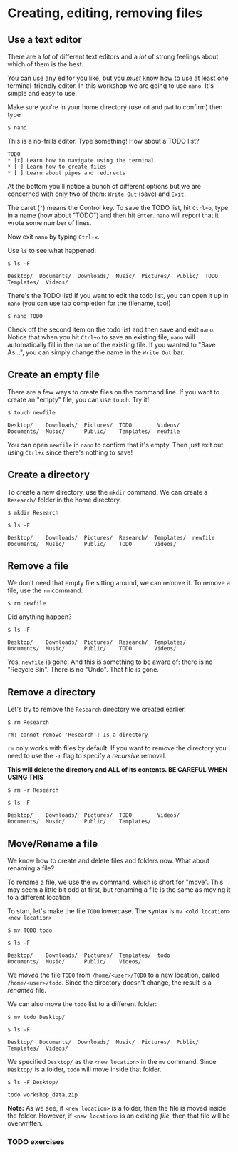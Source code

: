 # Creating, editing, removing files

## Use a text editor

There are a *lot* of different text editors and a *lot* of strong
feelings about which of them is the best.

You can use any editor you like, but you _must_ know how to use at least one
terminal-friendly editor. In this workshop we are going to use `nano`. It's
simple and easy to use.

Make sure you're in your home directory (use `cd` and `pwd` to confirm) then type

```console
$ nano
```

This is a no-frills editor. Type something! How about a TODO list?

```console
TODO
* [x] Learn how to navigate using the terminal
* [ ] Learn how to create files
* [ ] Learn about pipes and redirects
```

At the bottom you'll notice a bunch of different options but we are concerned
with only two of them: `Write Out` (save) and `Exit`.

The caret (`^`) means the Control key. To save the TODO list, hit `Ctrl+o`, type
in a name (how about "TODO") and then hit `Enter`. `nano` will report that it
wrote some number of lines.

Now exit `nano` by typing `Ctrl+x`.

Use `ls` to see what happened:

```console
$ ls -F
```
```console
Desktop/  Documents/  Downloads/  Music/  Pictures/  Public/  TODO  Templates/  Videos/
```

There's the TODO list! If you want to edit the todo list, you can open it up in
`nano` (you can use tab completion for the filename, too!)

```console
$ nano TODO
```

Check off the second item on the todo list and then save and exit `nano`. Notice
that when you hit `Ctrl+o` to save an existing file, `nano` will automatically
fill in the name of the existing file. If you wanted to "Save As...", you can
simply change the name in the `Write Out` bar.

## Create an empty file

There are a few ways to create files on the command line. If you want to create
an "empty" file, you can use `touch`. Try it!

```console
$ touch newfile
```
```console
Desktop/    Downloads/  Pictures/  TODO        Videos/
Documents/  Music/      Public/    Templates/  newfile
```

You can open `newfile` in `nano` to confirm that it's empty. Then just exit out
using `Ctrl+x` since there's nothing to save!

## Create a directory

To create a new directory, use the `mkdir` command. We can create a `Research/`
folder in the home directory.

```console
$ mkdir Research
```
```console
$ ls -F
```
```console
Desktop/    Downloads/  Pictures/  Research/  Templates/  newfile
Documents/  Music/      Public/    TODO       Videos/
```

## Remove a file

We don't need that empty file sitting around, we can remove it. To remove a
file, use the `rm` command:

```console
$ rm newfile
```

Did anything happen?

```console
$ ls -F
```
```console
Desktop/    Downloads/  Pictures/  Research/  Templates/
Documents/  Music/      Public/    TODO       Videos/
```

Yes, `newfile` is gone. And this is something to be aware of: there is no
"Recycle Bin". There is no "Undo". That file is gone.

## Remove a directory

Let's try to remove the `Research` directory we created earlier.

```console
$ rm Research
```
```console
rm: cannot remove 'Research': Is a directory
```

`rm` only works with files by default. If you want to remove the directory you
need to use the `-r` flag to specify a _recursive_ removal.

**This will delete the directory and ALL of its contents. BE CAREFUL WHEN USING
THIS**

```console
$ rm -r Research
```
```console
$ ls -F
```
```console
Desktop/    Downloads/  Pictures/  TODO        Videos/
Documents/  Music/      Public/    Templates/
```

## Move/Rename a file

We know how to create and delete files and folders now. What about renaming a
file?

To rename a file, we use the `mv` command, which is short for "move". This may
seem a little bit odd at first, but renaming a file is the same as moving it to
a different location.

To start, let's make the file `TODO` lowercase. The syntax is `mv <old location>
<new location>`

```console
$ mv TODO todo
```
```console
$ ls -F
```
```console
Desktop/    Downloads/  Pictures/  Templates/  todo
Documents/  Music/      Public/    Videos/
```

We _moved_ the file `TODO` from `/home/<user>/TODO` to a new location, called
`/home/<user>/todo`. Since the directory doesn't change, the result is a
_renamed_ file. 

We can also move the `todo` list to a different folder:

```console
$ mv todo Desktop/
```
```console
$ ls -F
```
```console
Desktop/  Documents/  Downloads/  Music/  Pictures/  Public/  Templates/  Videos/
```

We specified `Desktop/` as the `<new location>` in the `mv` command. Since
`Desktop/` is a folder, `todo` will move inside that folder. 

```console
$ ls -F Desktop/
```
```console
todo workshop_data.zip
```

**Note:** As we see, if `<new location>` is a folder, then the file is moved
inside the folder. However, if `<new location>` is an existing _file_, then that
file will be overwritten.

### TODO exercises
